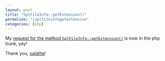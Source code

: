 ```yaml
---
layout: post
title: "SplFileInfo::getExtension()"
permalink: "/splfileinfogetextension"
categories: [php]
---
```


My <a href="http://bugs.php.net/bug.php?id=48767">request for the method <code>SplFileInfo::getExtension()</code></a> is now in the php trunk, yay!

Thank you, <a href="http://cowburn.info/">salathe</a>!
